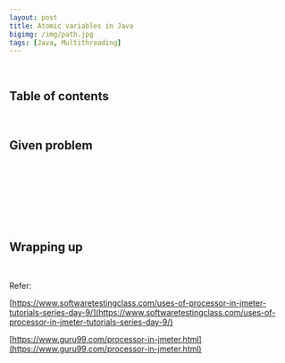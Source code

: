 ```yaml
---
layout: post
title: Atomic variables in Java
bigimg: /img/path.jpg
tags: [Java, Multithreading]
---
```




<br>

## Table of contents





<br>

## Given problem





<br>

## 





<br>

## 






<br>

## Wrapping up







<br>

Refer:

[https://www.softwaretestingclass.com/uses-of-processor-in-jmeter-tutorials-series-day-9/](https://www.softwaretestingclass.com/uses-of-processor-in-jmeter-tutorials-series-day-9/)

[https://www.guru99.com/processor-in-jmeter.html](https://www.guru99.com/processor-in-jmeter.html)